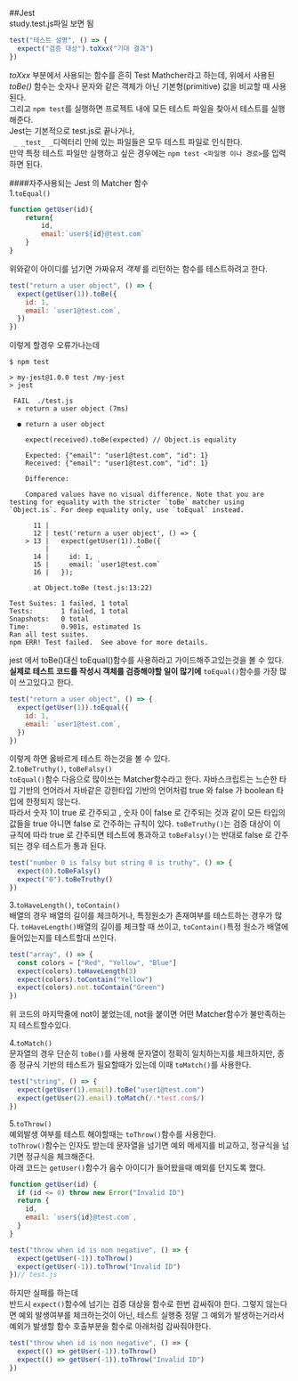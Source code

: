 ##Jest     <br/>
study.test.js파일 보면 됨
```javascript
test("테스트 설명", () => {
  expect("검증 대상").toXxx("기대 결과")
})
```
_toXxx_ 부분에서 사용되는 함수를 흔히 Test Mathcher라고 하는데, 위에서 사용된 _toBe()_ 함수는 숫자나 문자와 같은 객체가 아닌 기본형(primitive) 값을 비교할 때 사용된다.<br/>
그리고 `npm test`를 실행하면 프로젝트 내에 모든 테스트 파일을 찾아서 테스트를 실행해준다. <br/>Jest는 기본적으로 test.js로 끝나거나,<br/>` _ _test_ _`디렉터리 안에 있는 파일들은 모두 테스트 파일로 인식한다.<br/>만약 특정 테스트 파일만 실행하고 싶은 경우에는 `npm test <파일명 이나 경로>`를 입력하면 된다.


####자주사용되는 Jest 의 Matcher 함수<br/>
1.`toEqual()`<br/>
```javascript
function getUser(id){
    return{
        id,
        email:`user${id}@test.com`
    }
}
```
위와같이 아이디를 넘기면 가짜유저 _객체_ 를 리턴하는 함수를 테스트하려고 한다.
```javascript
test("return a user object", () => {
  expect(getUser(1)).toBe({
    id: 1,
    email: `user1@test.com`,
  })
})
```
이렇게 할경우 오류가나는데 
```
$ npm test

> my-jest@1.0.0 test /my-jest
> jest

 FAIL  ./test.js
  ✕ return a user object (7ms)

  ● return a user object

    expect(received).toBe(expected) // Object.is equality

    Expected: {"email": "user1@test.com", "id": 1}
    Received: {"email": "user1@test.com", "id": 1}

    Difference:

    Compared values have no visual difference. Note that you are testing for equality with the stricter `toBe` matcher using `Object.is`. For deep equality only, use `toEqual` instead.

      11 |
      12 | test('return a user object', () => {
    > 13 |   expect(getUser(1)).toBe({
         |                      ^
      14 |     id: 1,
      15 |     email: `user1@test.com`
      16 |   });

      at Object.toBe (test.js:13:22)

Test Suites: 1 failed, 1 total
Tests:       1 failed, 1 total
Snapshots:   0 total
Time:        0.901s, estimated 1s
Ran all test suites.
npm ERR! Test failed.  See above for more details.
```
jest 에서 toBe()대신 toEqual()함수를 사용하라고 가이드해주고있는것을 볼 수 있다.<br/>__실제로 테스트 코드를 작성시 객체를 검증해야할 일이 많기에__ `toEqual()`함수를 가장 많이 쓰고있다고 한다.
```javascript
test("return a user object", () => {
  expect(getUser(1)).toEqual({
    id: 1,
    email: `user1@test.com`,
  })
})
``` 
이렇게 하면 옳바르게 테스트 하는것을 볼 수 있다.<br/>
2.`toBeTruthy()`, `toBeFalsy()`<br/>
`toEqual()`함수 다음으로 많이쓰는 Matcher함수라고 한다. 자바스크립트는 느슨한 타입 기반의 언어라서 자바같은 강한타입 기반의 언어처럼 true 와 false 가 boolean 타입에 한정되지 않는다.<br/>
따라서 숫자 1이 true 로 간주되고 , 숫자 0이 false 로 간주되는 것과 같이 모든 타입의 값들을 true 아니면 false 로 간주하는 규칙이 있다. `toBeTruthy()`는 검증 대상이 이 규칙에 따라 true 로 간주되면 테스트에 통과하고 `toBeFalsy()`는 반대로 false 로 간주되는 경우 테스트가 통과 된다.
```javascript
test("number 0 is falsy but string 0 is truthy", () => {
  expect(0).toBeFalsy()
  expect("0").toBeTruthy()
})
```


3.`toHaveLength()`, `toContain()`<br/>
배열의 경우 배열의 길이를 체크하거나, 특정원소가 존재여부를 테스트하는 경우가 많다. `toHaveLength()`배열의 길이를 체크할 때 쓰이고, `toContain()`특정 원소가 배열에 들어있는지를 테스트할대 쓰인다. <br/>
```javascript
test("array", () => {
  const colors = ["Red", "Yellow", "Blue"]
  expect(colors).toHaveLength(3)
  expect(colors).toContain("Yellow")
  expect(colors).not.toContain("Green")
})
```
위 코드의 마지막줄에 not이 붙었는데, not을 붙이면 어떤 Matcher함수가 불만족하는지 테스트할수있다.


4.`toMatch()`<br/>
문자열의 경우 단순히 `toBe()`를 사용해 문자열이 정확히 일치하는지를 체크하지만, 종종 정규식 기반의 테스트가 필요할때가 있는데 이때 `toMatch()`를 사용한다.
```javascript
test("string", () => {
  expect(getUser(1).email).toBe("user1@test.com")
  expect(getUser(2).email).toMatch(/.*test.com$/)
})
```
    
5.`toThrow()`<br/>
예외발생 여부를 테스트 해야할때는 `toThrow()`함수를 사용한다.<br/>
`toThrow()`함수는 인자도 받는데 문자열을 넘기면 예외 메세지를 비교하고, 정규식을 넘기면 정규식을 체크해준다. <br/>
아래 코드는 `getUser()`함수가 음수 아이디가 들어왔을때 예외를 던지도록 했다.
```javascript
function getUser(id) {
  if (id <= 0) throw new Error("Invalid ID")
  return {
    id,
    email: `user${id}@test.com`,
  }
}

test("throw when id is non negative", () => {
  expect(getUser(-1)).toThrow()
  expect(getUser(-1)).toThrow("Invalid ID")
})// test.js
```
하지만 실패를 하는데 <br/>
반드시 `expect()`함수에 넘기는 검증 대상을 함수로 한번 감싸줘야 한다. 그렇지 않는다면 예외 발생여부를 체크하는것이 아닌, 테스트 실행중 정말 그 예외가 발생하는거라서 예외가 발생할 함수 호출부분을 함수로 아래처럼 감싸줘야한다.
```javascript
test("throw when id is non negative", () => {
  expect(() => getUser(-1)).toThrow()
  expect(() => getUser(-1)).toThrow("Invalid ID")
})
```
